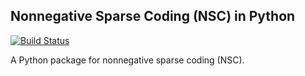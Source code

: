 ## Nonnegative Sparse Coding (NSC) in Python
[![Build Status](https://travis-ci.com/pynsc/pyNSC.svg?branch=master)](https://travis-ci.com/pynsc/pyNSC)

A Python package for nonnegative sparse coding (NSC).

